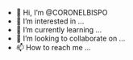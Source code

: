 - 👋 Hi, I’m @CORONELBISPO
- 👀 I’m interested in ...
- 🌱 I’m currently learning ...
- 💞️ I’m looking to collaborate on ...
- 📫 How to reach me ...

<!---
CORONELBISPO/CORONELBISPO is a ✨ special ✨ repository because its `README.md` (this file) appears on your GitHub profile.
You can click the Preview link to take a look at your changes.
--->
